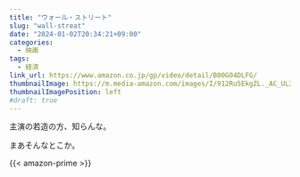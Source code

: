 ```yaml
---
title: "ウォール・ストリート"
slug: "wall-streat"
date: "2024-01-02T20:34:21+09:00"
categories:
  - 映画
tags:
  - 経済
link_url: https://www.amazon.co.jp/gp/video/detail/B00G04DLFG/
thumbnailImage: https://m.media-amazon.com/images/I/912Ru5EkgZL._AC_UL320_.jpg
thumbnailImagePosition: left
#draft: true
---
```

主演の若造の方、知らんな。
<!--more-->
まあそんなとこか。

{{< amazon-prime >}}
